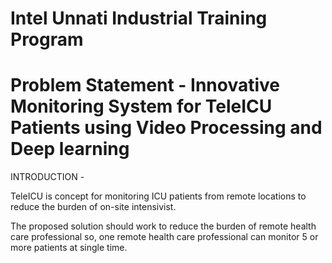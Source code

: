# Intel Unnati Industrial Training Program
# Problem Statement - Innovative Monitoring System for TeleICU Patients using Video Processing and Deep learning
INTRODUCTION - 

TeleICU is concept for monitoring ICU patients from remote locations to reduce the burden of on-site intensivist. 

The proposed solution should work to reduce the burden of remote health care professional so, one remote health care professional can monitor 5 or more patients at single time.

